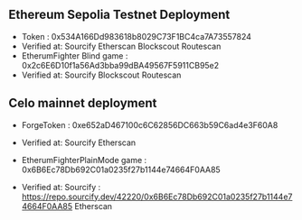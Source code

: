 ## Ethereum Sepolia Testnet Deployment
- Token : 0x534A166Dd983618b8029C73F1BC4ca7A73557824 
- Verified at:
        Sourcify
        Etherscan
        Blockscout
        Routescan
- EtherumFighter Blind game : 0x2c6E6D10f1a56Ad3bba99dBA49567F5911CB95e2
- Verified at:
        Sourcify
        Blockscout
        Routescan


## Celo mainnet deployment 
- ForgeToken : 0xe652aD467100c6C62856DC663b59C6ad4e3F60A8
- Verified at:
        Sourcify
        Etherscan

- EtherumFighterPlainMode game : 0x6B6Ec78Db692C01a0235f27b1144e74664F0AA85
- Verified at:
        Sourcify : https://repo.sourcify.dev/42220/0x6B6Ec78Db692C01a0235f27b1144e74664F0AA85
        Etherscan